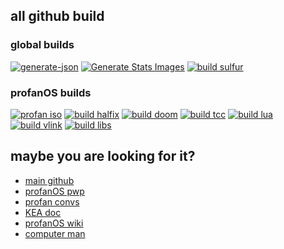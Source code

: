 ## all github build

### global builds

[![generate-json](https://github.com/elydre/elydre.github.io/actions/workflows/build-json.yml/badge.svg)](https://github.com/elydre/elydre.github.io)
[![Generate Stats Images](https://github.com/elydre/stats/actions/workflows/main.yml/badge.svg)](https://github.com/elydre/stats)
[![build sulfur](https://github.com/elydre/sulfur_lang/actions/workflows/makefile.yml/badge.svg?branch=build)](https://github.com/elydre/sulfur_lang)

### profanOS builds

[![profan iso](https://github.com/elydre/profanOS/actions/workflows/makefile.yml/badge.svg)](https://github.com/elydre/profanOS)
[![build halfix](https://github.com/elydre/halfix-profan/actions/workflows/makefile.yml/badge.svg)](https://github.com/elydre/halfix-profan)
[![build doom](https://github.com/elydre/doom-profan/actions/workflows/makefile.yml/badge.svg)](https://github.com/elydre/doom-profan)
[![build tcc](https://github.com/elydre/tinycc-profan/actions/workflows/makefile.yml/badge.svg)](https://github.com/elydre/tinycc-profan)
[![build lua](https://github.com/elydre/lua-profan/actions/workflows/makefile.yml/badge.svg)](https://github.com/elydre/lua-profan)
[![build vlink](https://github.com/elydre/vlink-profan/actions/workflows/makefile.yml/badge.svg)](https://github.com/elydre/vlink-profan)
[![build libs](https://github.com/elydre/libs-profan/actions/workflows/makefile.yml/badge.svg)](https://github.com/elydre/libs-profan)

## maybe you are looking for it?
- [main github](https://github.com/elydre)
- [profanOS pwp](https://elydre.github.io/profan)
- [profan convs](https://elydre.github.io/md/profan-conv)
- [KEA doc](https://elydre.github.io/kea)
- [profanOS wiki](https://github.com/elydre/profanOS/wiki)
- [computer man](https://www.youtube.com/watch?v=jeg_TJvkSjg)
